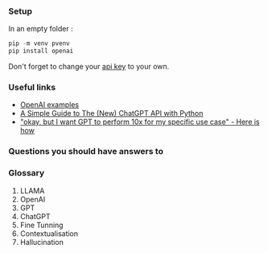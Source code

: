 ### Setup

In an empty folder :

```python
pip -m venv pvenv
pip install openai
```

Don't forget to change your [api key](https://platform.openai.com/account/api-keys) to your own.

### Useful links

- [OpenAI examples](https://github.com/openai/openai-cookbook/tree/main/examples)
- [A Simple Guide to The (New) ChatGPT API with Python](https://medium.com/geekculture/a-simple-guide-to-chatgpt-api-with-python-c147985ae28)
- ["okay, but I want GPT to perform 10x for my specific use case" - Here is how](https://www.youtube.com/watch?v=Q9zv369Ggfk)

### Questions you should have answers to

### Glossary

1. LLAMA
2. OpenAI
3. GPT
4. ChatGPT
5. Fine Tunning
6. Contextualisation
7. Hallucination
